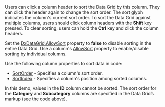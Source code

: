 Users can click a column header to sort the Data Grid by this column. They can click the header again to change the sort order. The sort glyph indicates the column's current sort order. To sort the Data Grid against multiple columns, users should click column headers with the **Shift** key pressed. To clear sorting, users can hold the **Ctrl** key and click the column headers.

Set the [DxDataGrid.AllowSort](https://docs.devexpress.com/Blazor/DevExpress.Blazor.DxDataGrid-1.AllowSort) property to **false** to disable sorting in the entire Data Grid. Use a column's [AllowSort](https://docs.devexpress.com/Blazor/DevExpress.Blazor.DxDataGridColumn.AllowSort) property to enable/disable sorting by individual columns.

Use the following column properties to sort data in code:

*   [SortOrder](https://docs.devexpress.com/Blazor/DevExpress.Blazor.DxDataGridColumn.SortOrder) - Specifies a column's sort order.
*   [SortIndex](https://docs.devexpress.com/Blazor/DevExpress.Blazor.DxDataGridColumn.SortIndex) - Specifies a column's position among sorted columns.

In this demo, values in the **ID** column cannot be sorted. The sort order for the **Category** and **Subcategory** columns are specified in the Data Grid’s markup (see the code above).
